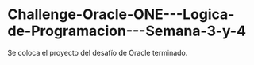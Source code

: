# Challenge-Oracle-ONE---Logica-de-Programacion---Semana-3-y-4
Se coloca el proyecto del desafío de Oracle terminado.

